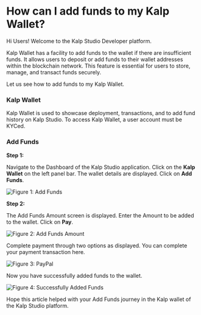 # How can I add funds to my Kalp Wallet?

Hi Users! Welcome to the Kalp Studio Developer platform.

Kalp Wallet has a facility to add funds to the wallet if there are insufficient funds. It allows users to deposit or add funds to their wallet addresses within the blockchain network. This feature is essential for users to store, manage, and transact funds securely.

Let us see how to add funds to my Kalp Wallet.

### Kalp Wallet

Kalp Wallet is used to showcase deployment, transactions, and to add fund history on Kalp Studio. To access Kalp Wallet, a user account must be KYCed.

### Add Funds

**Step 1:**

Navigate to the Dashboard of the Kalp Studio application. Click on the **Kalp Wallet** on the left panel bar. The wallet details are displayed. Click on **Add Funds**.

![Figure 1: Add Funds](https://docs.kalp.studio/~gitbook/image?url=https:%2F%2Fs3-ap-south-1.amazonaws.com%2Find-cdn.freshdesk.com%2Fdata%2Fhelpdesk%2Fattachments%2Fproduction%2F1060006984302%2Foriginal%2FKeKzPq2PfYKr5iiaMwW3bcnf432OXYXY2w.png%3F1708425872&width=768&dpr=4&quality=100&sign=4a43f456fbdcafd3ee6fdf0b9d9b9bd9391c848bd1d7b85f6ca447cc8d6d143e)



**Step 2:**

The Add Funds Amount screen is displayed. Enter the Amount to be added to the wallet. Click on **Pay**.

![Figure 2: Add Funds Amount](https://docs.kalp.studio/~gitbook/image?url=https:%2F%2Fs3-ap-south-1.amazonaws.com%2Find-cdn.freshdesk.com%2Fdata%2Fhelpdesk%2Fattachments%2Fproduction%2F1060006856363%2Foriginal%2FYbQr4GMIBc2F29rdliNBVMWg8_0rhx9Huw.png%3F1708065007&width=768&dpr=4&quality=100&sign=94648a9c43a9cd7f2cacaec76347223fe721176408ad9c146615c989893aaeb1)



Complete payment through two options as displayed. You can complete your payment transaction here.

![Figure 3: PayPal](https://docs.kalp.studio/~gitbook/image?url=https:%2F%2Fs3-ap-south-1.amazonaws.com%2Find-cdn.freshdesk.com%2Fdata%2Fhelpdesk%2Fattachments%2Fproduction%2F1060006857219%2Foriginal%2FbYr6UxifkNK-XDtGsmyvM44tG4jvzxDvGg.png%3F1708065952&width=768&dpr=4&quality=100&sign=404d9da9e41cdb715ea5ce5e724ee2a3a2b4433fe861a8f25333947116a169e2)



Now you have successfully added funds to the wallet.

![Figure 4: Successfully Added Funds](https://docs.kalp.studio/~gitbook/image?url=https:%2F%2Fs3-ap-south-1.amazonaws.com%2Find-cdn.freshdesk.com%2Fdata%2Fhelpdesk%2Fattachments%2Fproduction%2F1060007262440%2Foriginal%2F-RNpbGH3RcmP21SUC0yDxlRf2dmPZO8y_w.png%3F1709015027&width=768&dpr=4&quality=100&sign=bc64df364bbdef6addc9ef37edf14295b75217fef283eb4ea2815706300a8e9d)



Hope this article helped with your Add Funds journey in the Kalp wallet of the Kalp Studio platform.